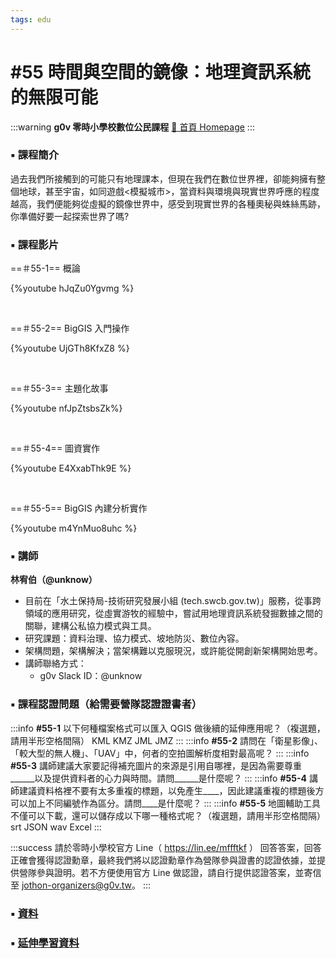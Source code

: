 ```yaml
---
tags: edu
---
```


# #55 時間與空間的鏡像：地理資訊系統的無限可能

:::warning
**g0v 零時小學校數位公民課程**
[🏫 首頁 Homepage](https://g0v.hackmd.io/@jothon/B1NIQnmXs)
:::

### ▪️ 課程簡介

過去我們所接觸到的可能只有地理課本，但現在我們在數位世界裡，卻能夠擁有整個地球，甚至宇宙，如同遊戲<模擬城市>，當資料與環境與現實世界呼應的程度越高，我們便能夠從虛擬的鏡像世界中，感受到現實世界的各種奧秘與蛛絲馬跡，你準備好要一起探索世界了嗎?
### ▪️ 課程影片
==＃55-1== 概論

{%youtube hJqZu0Ygvmg %}

<br/>

==＃55-2== BigGIS 入門操作

{%youtube UjGTh8KfxZ8 %}

<br/>

==＃55-3== 主題化故事

{%youtube nfJpZtsbsZk%}

<br/>

==＃55-4== 圖資實作

{%youtube E4XxabThk9E %}

<br/>

==＃55-5== BigGIS 內建分析實作

{%youtube m4YnMuo8uhc %}

### ▪️ 講師

**林宥伯（@unknow）**

* 目前在「水土保持局-技術研究發展小組 (tech.swcb.gov.tw)」服務，從事跨領域的應用研究，從虛實游牧的經驗中，嘗試用地理資訊系統發掘數據之間的關聯，建構公私協力模式與工具。
* 研究課題：資料治理、協力模式、坡地防災、數位內容。
* 架構問題，架構解決；當架構難以克服現況，或許能從開創新架構開始思考。
* 講師聯絡方式：
    * g0v Slack ID：@unknow
### ▪️ 課程認證問題（給需要營隊認證證書者）
:::info
**#55-1**
以下何種檔案格式可以匯入 QGIS 做後續的延伸應用呢？（複選題，請用半形空格間隔）
KML
KMZ
JML
JMZ
:::
:::info
**#55-2**
請問在「衛星影像」、「較大型的無人機」、「UAV」中，何者的空拍圖解析度相對最高呢？
:::
:::info
**#55-3**
講師建議大家要記得補充圖片的來源是引用自哪裡，是因為需要尊重______以及提供資料者的心力與時間。請問______是什麼呢？
:::
:::info
**#55-4**
講師建議資料格裡不要有太多重複的標題，以免產生____，因此建議重複的標題後方可以加上不同編號作為區分。請問____是什麼呢？
:::
:::info
**#55-5**
地圖輔助工具不僅可以下載，還可以儲存成以下哪一種格式呢？（複選題，請用半形空格間隔）
srt 
JSON 
wav
Excel
:::

:::success
請於零時小學校官方 Line（ https://lin.ee/mffftkf ） 回答答案，回答正確會獲得認證勳章，最終我們將以認證勳章作為營隊參與證書的認證依據，並提供營隊參與證明。若不方便使用官方 Line 做認證，請自行提供認證答案，並寄信至 jothon-organizers@g0v.tw。
:::
 
### ▪️ [資料](https://drive.google.com/drive/folders/1p-R-Ju1syYWF1HUnSvU0MlzmVJvIcZAV)

### ▪️ [延伸學習資料](https://forms.gle/RGTUSLxM3Fim9Vo3A)


